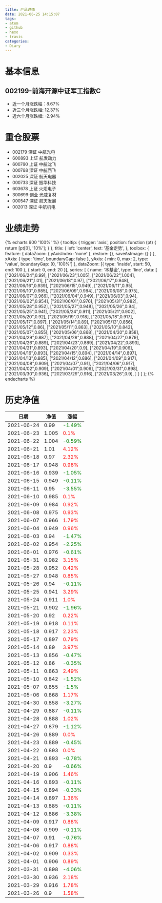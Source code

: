 ```yaml
---
title: 产品详情
date: 2021-06-25 14:15:07
tags:
- atom
- github
- hexo
- travis
categories:
- Diary
---
```


# 基本信息
## 002199-前海开源中证军工指数C
- 近一个月涨跌幅：8.67%
- 近三个月涨跌幅: 12.37%
- 近六个月涨跌幅: -2.94%

# 重仓股票
- 002179 深证 中航光电
- 600893 上证 航发动力
- 600760 上证 中航沈飞
- 000768 深证 中航西飞
- 002025 深证 航天电器
- 000733 深证 振华科技
- 603678 上证 火炬电子
- 300699 创业 光威复材
- 000547 深证 航天发展
- 002013 深证 中航机电
# 业绩走势

{% echarts 600 '100%' %}
{
  tooltip: {
        trigger: 'axis',
        position: function (pt) {
            return [pt[0], '10%'];
        }
    },
    title: {
        left: 'center',
        text: '基金走势',
    },
    toolbox: {
        feature: {
            dataZoom: {
                yAxisIndex: 'none'
            },
            restore: {},
            saveAsImage: {}
        }
    },
    xAxis: {
        type: 'time',
        boundaryGap: false
    },
    yAxis: {
        min: 0,
        max: 2,
        type: 'value',
        boundaryGap: [0, '100%']
    },
    dataZoom: [{
        type: 'inside',
        start: 50,
        end: 100
    }, {
        start: 0,
        end: 20
    }],
    series: [
        {
            name: '本基金',
            type: 'line',
            data: [
["2021/06/24",0.99],
["2021/06/23",1.005],
["2021/06/22",1.004],
["2021/06/21",1.01],
["2021/06/18",0.97],
["2021/06/17",0.948],
["2021/06/16",0.939],
["2021/06/15",0.949],
["2021/06/11",0.95],
["2021/06/10",0.985],
["2021/06/09",0.984],
["2021/06/08",0.975],
["2021/06/07",0.966],
["2021/06/04",0.949],
["2021/06/03",0.94],
["2021/06/02",0.954],
["2021/06/01",0.976],
["2021/05/31",0.982],
["2021/05/28",0.952],
["2021/05/27",0.948],
["2021/05/26",0.94],
["2021/05/25",0.941],
["2021/05/24",0.911],
["2021/05/21",0.902],
["2021/05/20",0.92],
["2021/05/19",0.918],
["2021/05/18",0.917],
["2021/05/17",0.897],
["2021/05/14",0.89],
["2021/05/13",0.856],
["2021/05/12",0.86],
["2021/05/11",0.863],
["2021/05/10",0.842],
["2021/05/07",0.855],
["2021/05/06",0.868],
["2021/04/30",0.858],
["2021/04/29",0.887],
["2021/04/28",0.888],
["2021/04/27",0.879],
["2021/04/26",0.889],
["2021/04/23",0.889],
["2021/04/22",0.893],
["2021/04/21",0.893],
["2021/04/20",0.9],
["2021/04/19",0.906],
["2021/04/16",0.893],
["2021/04/15",0.894],
["2021/04/14",0.897],
["2021/04/13",0.885],
["2021/04/12",0.886],
["2021/04/09",0.917],
["2021/04/08",0.909],
["2021/04/07",0.91],
["2021/04/06",0.917],
["2021/04/02",0.909],
["2021/04/01",0.906],
["2021/03/31",0.898],
["2021/03/30",0.936],
["2021/03/29",0.916],
["2021/03/26",0.9],
]
        }
    ]
};
{% endecharts %}

# 历史净值

| 日期 | 净值 | 涨幅 |
| --- | --- | --- |
|2021-06-24|0.99|<font color=green>-1.49%</font>|
|2021-06-23|1.005|<font color=red>0.1%</font>|
|2021-06-22|1.004|<font color=green>-0.59%</font>|
|2021-06-21|1.01|<font color=red>4.12%</font>|
|2021-06-18|0.97|<font color=red>2.32%</font>|
|2021-06-17|0.948|<font color=red>0.96%</font>|
|2021-06-16|0.939|<font color=green>-1.05%</font>|
|2021-06-15|0.949|<font color=green>-0.11%</font>|
|2021-06-11|0.95|<font color=green>-3.55%</font>|
|2021-06-10|0.985|<font color=red>0.1%</font>|
|2021-06-09|0.984|<font color=red>0.92%</font>|
|2021-06-08|0.975|<font color=red>0.93%</font>|
|2021-06-07|0.966|<font color=red>1.79%</font>|
|2021-06-04|0.949|<font color=red>0.96%</font>|
|2021-06-03|0.94|<font color=green>-1.47%</font>|
|2021-06-02|0.954|<font color=green>-2.25%</font>|
|2021-06-01|0.976|<font color=green>-0.61%</font>|
|2021-05-31|0.982|<font color=red>3.15%</font>|
|2021-05-28|0.952|<font color=red>0.42%</font>|
|2021-05-27|0.948|<font color=red>0.85%</font>|
|2021-05-26|0.94|<font color=green>-0.11%</font>|
|2021-05-25|0.941|<font color=red>3.29%</font>|
|2021-05-24|0.911|<font color=red>1.0%</font>|
|2021-05-21|0.902|<font color=green>-1.96%</font>|
|2021-05-20|0.92|<font color=red>0.22%</font>|
|2021-05-19|0.918|<font color=red>0.11%</font>|
|2021-05-18|0.917|<font color=red>2.23%</font>|
|2021-05-17|0.897|<font color=red>0.79%</font>|
|2021-05-14|0.89|<font color=red>3.97%</font>|
|2021-05-13|0.856|<font color=green>-0.47%</font>|
|2021-05-12|0.86|<font color=green>-0.35%</font>|
|2021-05-11|0.863|<font color=red>2.49%</font>|
|2021-05-10|0.842|<font color=green>-1.52%</font>|
|2021-05-07|0.855|<font color=green>-1.5%</font>|
|2021-05-06|0.868|<font color=red>1.17%</font>|
|2021-04-30|0.858|<font color=green>-3.27%</font>|
|2021-04-29|0.887|<font color=green>-0.11%</font>|
|2021-04-28|0.888|<font color=red>1.02%</font>|
|2021-04-27|0.879|<font color=green>-1.12%</font>|
|2021-04-26|0.889|<font color=red>0.0%</font>|
|2021-04-23|0.889|<font color=green>-0.45%</font>|
|2021-04-22|0.893|<font color=red>0.0%</font>|
|2021-04-21|0.893|<font color=green>-0.78%</font>|
|2021-04-20|0.9|<font color=green>-0.66%</font>|
|2021-04-19|0.906|<font color=red>1.46%</font>|
|2021-04-16|0.893|<font color=green>-0.11%</font>|
|2021-04-15|0.894|<font color=green>-0.33%</font>|
|2021-04-14|0.897|<font color=red>1.36%</font>|
|2021-04-13|0.885|<font color=green>-0.11%</font>|
|2021-04-12|0.886|<font color=green>-3.38%</font>|
|2021-04-09|0.917|<font color=red>0.88%</font>|
|2021-04-08|0.909|<font color=green>-0.11%</font>|
|2021-04-07|0.91|<font color=green>-0.76%</font>|
|2021-04-06|0.917|<font color=red>0.88%</font>|
|2021-04-02|0.909|<font color=red>0.33%</font>|
|2021-04-01|0.906|<font color=red>0.89%</font>|
|2021-03-31|0.898|<font color=green>-4.06%</font>|
|2021-03-30|0.936|<font color=red>2.18%</font>|
|2021-03-29|0.916|<font color=red>1.78%</font>|
|2021-03-26|0.9|<font color=red>1.58%</font>|
